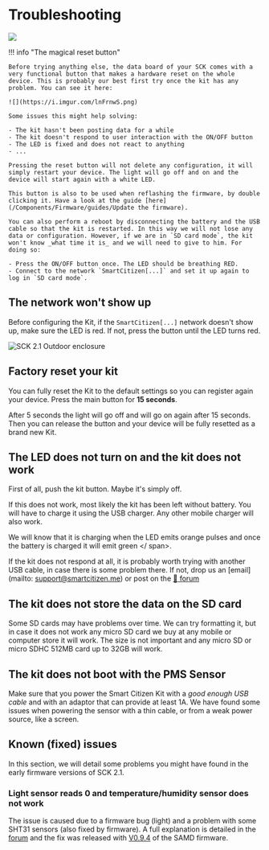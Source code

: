 Troubleshooting
==========================

![](https://i.imgur.com/iI3Bu6F.jpg)

!!! info "The magical reset button"

    Before trying anything else, the data board of your SCK comes with a very functional button that makes a hardware reset on the whole device. This is probably our best first try once the kit has any problem. You can see it here:

    ![](https://i.imgur.com/lnFrnwS.png)

    Some issues this might help solving:

    - The kit hasn't been posting data for a while
    - The kit doesn't respond to user interaction with the ON/OFF button
    - The LED is fixed and does not react to anything
    - ...

    Pressing the reset button will not delete any configuration, it will simply restart your device. The light will go off and on and the device will start again with a white LED.

    This button is also to be used when reflashing the firmware, by double clicking it. Have a look at the guide [here](/Components/Firmware/guides/Update the firmware).

    You can also perform a reboot by disconnecting the battery and the USB cable so that the kit is restarted. In this way we will not lose any data or configuration. However, if we are in `SD card mode`, the kit won't know _what time it is_ and we will need to give to him. For doing so:

    - Press the ON/OFF button once. The LED should be breathing RED.
    - Connect to the network `SmartCitizen[...]` and set it up again to log in `SD card mode`.

## The network won't show up

Before configuring the Kit, if the `SmartCitizen[...]` network doesn't show up, make sure the LED is red. If not, press the button until the LED turns red.

<img src="https://live.staticflickr.com/65535/48439505516_d210ce2c8a_h.jpg" alt="SCK 2.1 Outdoor enclosure">

## Factory reset your kit

You can fully reset the Kit to the default settings so you can register again your device. Press the main button for **15 seconds**.

After 5 seconds the light will go off and will go on again after 15 seconds. Then you can release the button and your device will be fully resetted as a brand new Kit.

## The LED does not turn on and the kit does not work

First of all, push the kit button. Maybe it's simply off.

If this does not work, most likely the kit has been left without battery. You will have to charge it using the USB charger. Any other mobile charger will also work.

We will know that it is charging when the LED emits <span class="led orange blink"></span> orange pulses and once the battery is charged it will emit green <span class = "led green blink"> </ span>.

If the kit does not respond at all, it is probably worth trying with another USB cable, in case there is some problem there. If not, drop us an [email](mailto: support@smartcitizen.me) or post on the [:speech_balloon: forum](https://forum.smartcitizen.me)

## The kit does not store the data on the SD card

Some SD cards may have problems over time. We can try formatting it, but in case it does not work any micro SD card we buy at any mobile or computer store it will work. The size is not important and any micro SD or micro SDHC 512MB card up to 32GB will work.

## The kit does not boot with the PMS Sensor

Make sure that you power the Smart Citizen Kit with a _good enough USB cable_ and with an adaptor that can provide at least 1A. We have found some issues when powering the sensor with a thin cable, or from a weak power source, like a screen.

## Known (fixed) issues

In this section, we will detail some problems you might have found in the early firmware versions of SCK 2.1.

### Light sensor reads 0 and temperature/humidity sensor does not work

The issue is caused due to a firmware bug (light) and a problem with some SHT31 sensors (also fixed by firmware). A full explanation is detailed in the [forum](https://forum.smartcitizen.me/t/the-light-sensor-is-fixed/1172) and the fix was released with [V0.9.4](https://github.com/fablabbcn/smartcitizen-kit-21/releases/tag/0.9.4) of the SAMD firmware.